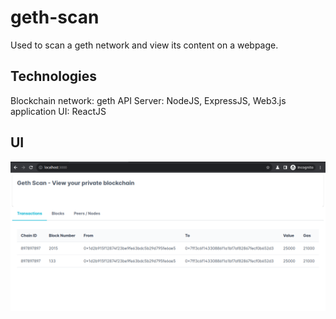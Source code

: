 # geth-scan
Used to scan a geth network and view its content on a webpage.

## Technologies
Blockchain network: geth
API Server: NodeJS, ExpressJS, Web3.js application
UI: ReactJS

## UI
![Transactions](ui/transactions.png)
